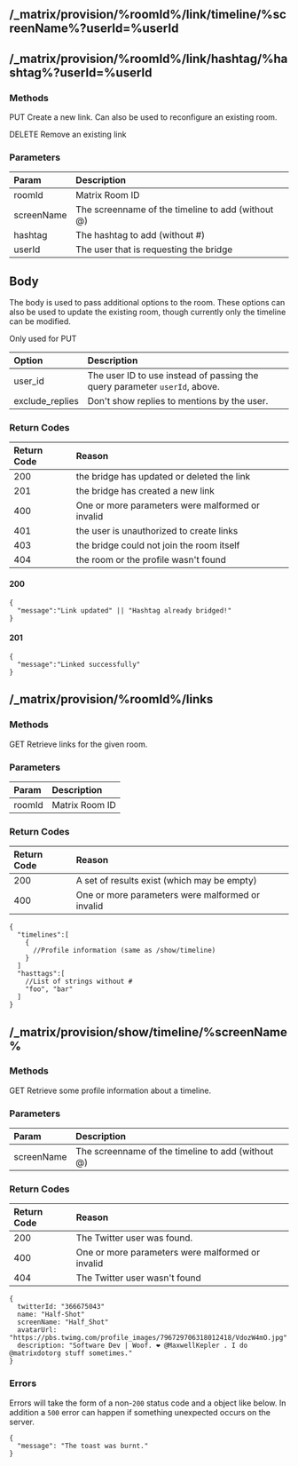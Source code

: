 ## /_matrix/provision/%roomId%/link/timeline/%screenName%?userId=%userId
## /_matrix/provision/%roomId%/link/hashtag/%hashtag%?userId=%userId
### Methods

PUT Create a new link. Can also be used to reconfigure an existing room.

DELETE Remove an existing link

### Parameters

| Param          | Description     |
| :------------- | :-------------  |
| roomId | Matrix Room ID |
| screenName | The screenname of the timeline to add (without @) |
| hashtag | The hashtag to add (without #) |
| userId | The user that is requesting the bridge |

## Body
The body is used to pass additional options to the room.
These options can also be used to update the existing room, though currently
only the timeline can be modified.

Only used for PUT

| Option          | Description    |
| :-------------  | :------------- |
| user_id | The user ID to use instead of passing the query parameter `userId`, above. |
| exclude_replies | Don't show replies to mentions by the user. |

### Return Codes

| Return Code    | Reason         |
| :------------- | :------------- |
| 200 | the bridge has updated or deleted the link |
| 201 | the bridge has created a new link |
| 400 | One or more parameters were malformed or invalid |
| 401 | the user is unauthorized to create links |
| 403 | the bridge could not join the room itself |
| 404 | the room or the profile wasn't found |

#### 200

```
{
  "message":"Link updated" || "Hashtag already bridged!"
}
```

#### 201

```
{
  "message":"Linked successfully"
}
```

## /_matrix/provision/%roomId%/links
### Methods

GET Retrieve links for the given room.

### Parameters

| Param          | Description    |
| :------------- | :------------- |
| roomId | Matrix Room ID |

### Return Codes

| Return Code    | Reason     |
| :------------- | :------------- |
| 200 | A set of results exist (which may be empty) |
| 400 | One or more parameters were malformed or invalid |


```
{
  "timelines":[
    {
      //Profile information (same as /show/timeline)
    }
  ]
  "hasttags":[
    //List of strings without #
    "foo", "bar"
  ]
}
```

## /_matrix/provision/show/timeline/%screenName%
### Methods

GET Retrieve some profile information about a timeline.

### Parameters

| Param          | Description     |
| :------------- | :------------- |
| screenName | The screenname of the timeline to add (without @) |

### Return Codes

| Return Code    | Reason     |
| :------------- | :------------- |
| 200 | The Twitter user was found. |
| 400 | One or more parameters were malformed or invalid |
| 404 | The Twitter user wasn't found |


```
{
  twitterId: "366675043"
  name: "Half-Shot"
  screenName: "Half_Shot"
  avatarUrl: "https://pbs.twimg.com/profile_images/796729706318012418/VdozW4mO.jpg"
  description: "Software Dev | Woof. ❤ @MaxwellKepler . I do @matrixdotorg stuff sometimes."
}
```

### Errors

Errors will take the form of a non-``200`` status code and a object like below.
In addition a ``500`` error can happen if something unexpected occurs on the
server.

```
{
  "message": "The toast was burnt."
}
```
